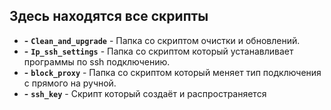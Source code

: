 ## Здесь находятся все скрипты
- **-** **`Clean_and_upgrade`** - Папка со скриптом очистки и обновлений.
- **-** **`Ip_ssh_settings`** - Папка со скриптом который устанавливает программы по ssh подключению.
- **-** **`block_proxy`** - Папка со скриптом который меняет тип подключения с прямого на ручной.
- **-** **`ssh_key`** - Скрипт который создаёт и распространяется 
